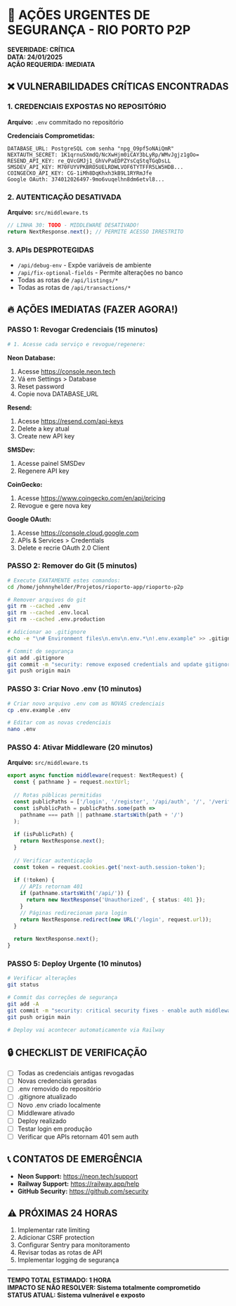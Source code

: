 # 🚨 AÇÕES URGENTES DE SEGURANÇA - RIO PORTO P2P

**SEVERIDADE: CRÍTICA**  
**DATA: 24/01/2025**  
**AÇÃO REQUERIDA: IMEDIATA**

## ❌ VULNERABILIDADES CRÍTICAS ENCONTRADAS

### 1. CREDENCIAIS EXPOSTAS NO REPOSITÓRIO

**Arquivo:** `.env` commitado no repositório

**Credenciais Comprometidas:**
```
DATABASE_URL: PostgreSQL com senha "npg_O9pf5oNAiQmR"
NEXTAUTH_SECRET: 1K1qrnuSXmdQ/NcXwHjm0iCAY3bLyRp/WMvJgjz1gOo=
RESEND_API_KEY: re_QVcGMJj1_GhVvPaEDPZYsCqStqTGqDsLL
SMSDEV_API_KEY: M70FUYVPKBRO5UELRDWLVOF6TYTFFR5LW5HDB...
COINGECKO_API_KEY: CG-1iMh8DqKhxh3kB9L1RYRmJfe
Google OAuth: 374012026497-9mo6vuqelhn8dm6etvl8...
```

### 2. AUTENTICAÇÃO DESATIVADA

**Arquivo:** `src/middleware.ts`
```typescript
// LINHA 30: TODO - MIDDLEWARE DESATIVADO!
return NextResponse.next(); // PERMITE ACESSO IRRESTRITO
```

### 3. APIs DESPROTEGIDAS

- `/api/debug-env` - Expõe variáveis de ambiente
- `/api/fix-optional-fields` - Permite alterações no banco
- Todas as rotas de `/api/listings/*`
- Todas as rotas de `/api/transactions/*`

## 🔥 AÇÕES IMEDIATAS (FAZER AGORA!)

### PASSO 1: Revogar Credenciais (15 minutos)

```bash
# 1. Acesse cada serviço e revogue/regenere:
```

**Neon Database:**
1. Acesse https://console.neon.tech
2. Vá em Settings > Database
3. Reset password
4. Copie nova DATABASE_URL

**Resend:**
1. Acesse https://resend.com/api-keys
2. Delete a key atual
3. Create new API key

**SMSDev:**
1. Acesse painel SMSDev
2. Regenere API key

**CoinGecko:**
1. Acesse https://www.coingecko.com/en/api/pricing
2. Revogue e gere nova key

**Google OAuth:**
1. Acesse https://console.cloud.google.com
2. APIs & Services > Credentials
3. Delete e recrie OAuth 2.0 Client

### PASSO 2: Remover do Git (5 minutos)

```bash
# Execute EXATAMENTE estes comandos:
cd /home/johnnyhelder/Projetos/rioporto-app/rioporto-p2p

# Remover arquivos do git
git rm --cached .env
git rm --cached .env.local
git rm --cached .env.production

# Adicionar ao .gitignore
echo -e "\n# Environment files\n.env\n.env.*\n!.env.example" >> .gitignore

# Commit de segurança
git add .gitignore
git commit -m "security: remove exposed credentials and update gitignore"
git push origin main
```

### PASSO 3: Criar Novo .env (10 minutos)

```bash
# Criar novo arquivo .env com as NOVAS credenciais
cp .env.example .env

# Editar com as novas credenciais
nano .env
```

### PASSO 4: Ativar Middleware (20 minutos)

**Arquivo:** `src/middleware.ts`

```typescript
export async function middleware(request: NextRequest) {
  const { pathname } = request.nextUrl;
  
  // Rotas públicas permitidas
  const publicPaths = ['/login', '/register', '/api/auth', '/', '/verify'];
  const isPublicPath = publicPaths.some(path => 
    pathname === path || pathname.startsWith(path + '/')
  );
  
  if (isPublicPath) {
    return NextResponse.next();
  }
  
  // Verificar autenticação
  const token = request.cookies.get('next-auth.session-token');
  
  if (!token) {
    // APIs retornam 401
    if (pathname.startsWith('/api/')) {
      return new NextResponse('Unauthorized', { status: 401 });
    }
    // Páginas redirecionam para login
    return NextResponse.redirect(new URL('/login', request.url));
  }
  
  return NextResponse.next();
}
```

### PASSO 5: Deploy Urgente (10 minutos)

```bash
# Verificar alterações
git status

# Commit das correções de segurança
git add -A
git commit -m "security: critical security fixes - enable auth middleware"
git push origin main

# Deploy vai acontecer automaticamente via Railway
```

## 🔒 CHECKLIST DE VERIFICAÇÃO

- [ ] Todas as credenciais antigas revogadas
- [ ] Novas credenciais geradas
- [ ] .env removido do repositório
- [ ] .gitignore atualizado
- [ ] Novo .env criado localmente
- [ ] Middleware ativado
- [ ] Deploy realizado
- [ ] Testar login em produção
- [ ] Verificar que APIs retornam 401 sem auth

## 📞 CONTATOS DE EMERGÊNCIA

- **Neon Support:** https://neon.tech/support
- **Railway Support:** https://railway.app/help
- **GitHub Security:** https://github.com/security

## ⚠️ PRÓXIMAS 24 HORAS

1. Implementar rate limiting
2. Adicionar CSRF protection
3. Configurar Sentry para monitoramento
4. Revisar todas as rotas de API
5. Implementar logging de segurança

---

**TEMPO TOTAL ESTIMADO: 1 HORA**  
**IMPACTO SE NÃO RESOLVER: Sistema totalmente comprometido**  
**STATUS ATUAL: Sistema vulnerável e exposto**